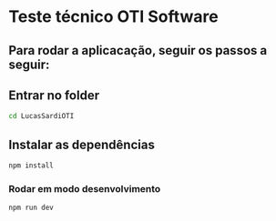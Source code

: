 # Teste técnico OTI Software

## Para rodar a aplicacação, seguir os passos a seguir:

## Entrar no folder

```sh
cd LucasSardiOTI
```

## Instalar as dependências

```sh
npm install
```

### Rodar em modo desenvolvimento

```sh
npm run dev
```
